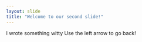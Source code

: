 ```yaml
---
layout: slide
title: "Welcome to our second slide!"
---
```

I wrote something witty
Use the left arrow to go back!
